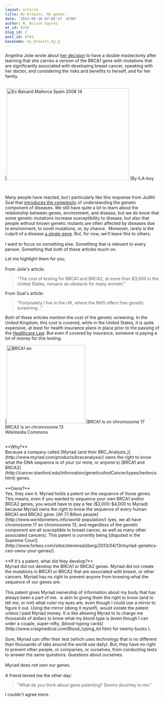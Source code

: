 ```yaml
---
layout: article
title: My breasts. My genes.
date: '2013-05-16 07:05:37 -0700'
author: M. Wilson Sayres
mt_id: 6743
blog_id: 2
post_id: 6743
basename: my_breasts_my_g
---
```

Angelina Jolie wrote about [her decision](http://www.nytimes.com/2013/05/14/opinion/my-medical-choice.html) to have a double mastectomy after learning that she carries a version of the BRCA1 gene with mutations that are significantly associated with developing breast cancer, speaking with her doctor, and considering the risks and benefits to herself, and for her family.<br />
<br />



|[<img src="//upload.wikimedia.org/wikipedia/commons/thumb/b/b4/Es_Baluard_Mallorca_Spain_2008_14.JPG/512px-Es_Baluard_Mallorca_Spain_2008_14.JPG" alt="Es Baluard Mallorca Spain 2008 14" width="400" height="300" />](http://commons.wikimedia.org/wiki/File%3AEs_Baluard_Mallorca_Spain_2008_14.JPG)
|By ILA-boy





<div markdown="block" style="text-align: center;">

</div>




<div markdown="block" style="text-align: center;">
<br />
</div>



Many people have reacted, but I particularly like this response from Judith Soal that&nbsp;[introduces the complexity](http://www.guardian.co.uk/commentisfree/2013/may/14/angelina-jolie-truth-about-breast-cancer) of understanding the genetic component of diseases. We still have quite a lot to learn about the relationship between genes, environment, and disease, but we do know that some genetic mutations increase susceptibility to disease, but also that people without known genetic mutants are often affected by diseases due to environment, to novel mutations, or, by chance. &nbsp;Moreover, rarely is the culprit of a disease&nbsp;[a single gene](http://ecodevoevo.blogspot.com/2013/03/functional-illiteracy-and-genetic.html). But, for now, we'll leave this to others.<br />
<br />
I want to focus on something else. Something that is relevant to every person. Something that both of these articles touch on. 

Let me highlight them for you.<br />
<br />
From Jolie's article:<br />


> "The cost of testing for BRCA1 and BRCA2, at more than $3,000 in the United States, remains an obstacle for many women."


From Soal's article:<br />


> "Fortunately I live in the UK, where the NHS offers free genetic screening..."


Both of these articles mention the cost of the genetic screening. In the United Kingdom, this cost is covered, while in the United States, it is quite expensive, at least for health insurance plans in place prior to the passing of the [Healthcare Law](http://www.healthcare.gov/law/). But even if covered by insurance, someone is paying a lot of money for this testing.<br />



|[<img src="//upload.wikimedia.org/wikipedia/commons/thumb/1/10/BRCA1_en.png/256px-BRCA1_en.png" alt="BRCA1 en" width="256" />](http://commons.wikimedia.org/wiki/File%3ABRCA1_en.png)
|BRCA1 is on chromosome 17<br />BRCA2 is on chromosome 13<br />Wikimedia Commons




<br />
**Why?**<br />
Because a company called [Myriad (and their BRC_Analysis_)](http://www.myriad.com/products/bracanalysis/) owns the right to know what the DNA sequence is of your (or mine, or anyone's) [BRCA1 and BRCA2](http://cancer.stanford.edu/information/geneticsAndCancer/types/herbocs.html) genes.<br />
<br />
**Owns?**<br />
Yes, they own it. Myriad holds a patent on the sequence of those genes. This means, even if you wanted to sequence your own BRCA1 and/or BRCA2 genes, you would have to pay a fee ($3,000-$4,000 to Myriad) because Myriad owns the right to know the sequence of every human BRCA1 and BRCA2 gene. [All 7.1 Billion people](http://www.worldometers.info/world-population/)&nbsp;(yes, we all have chromosome 17 an chromosome 13, and regardless of the genetic component are all susceptible to breast cancer, as well as many other associated cancers). This patent is currently being&nbsp;[disputed in the Supreme Court](http://www.forbes.com/sites/stevensalzberg/2013/04/13/myriad-genetics-ceo-owns-your-genes/).<br />
<br />
**If it's a patent, what did they develop?**<br />
Myriad did not develop the BRCA1 or BRCA2 genes. Myriad did not create the mutations in BRCA1 or BRCA2 that are associated with breast, or other cancers. Myriad has no right to prevent anyone from knowing what the sequence of our genes are.<br />
<br />
This patent gives Myriad ownership of information about my body that has always been a part of me.&nbsp;&nbsp;is akin to giving them the right to know (and to tell me, or not) what color my&nbsp;eyes are, even though I could use a mirror to figure it out. Using the mirror (doing it myself), would violate the patent unless I paid Myriad money. It is like allowing Myrad to to charge me thousands of dollars to know what my blood type is (even though I can order a couple, super-nifty, [blood-typing cards](http://www.craigmedical.com/Blood_typing_kit.htm) for twenty bucks ).<br />
<br />
Sure, Myriad can offer their test (which&nbsp;uses technology that is no different than thousands of labs around the world use daily). But, they have no right to prevent other people, or companies, or ourselves, from conducting tests to answer the same questions. Questions about ourselves.<br />
<br />
Myriad does not own our genes.<br />
<br />
A friend texted me the other day:<br />


> "What do you think about gene patenting? Seems douchey to me."


I couldn't agree more.
